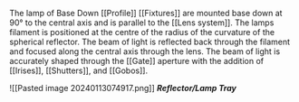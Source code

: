 The lamp of Base Down [[Profile]] [[Fixtures]] are mounted base down at 90° to the central axis and is parallel to the [[Lens system]]. The lamps filament is positioned at the centre of the radius of the curvature of the spherical reflector. The beam of light is reflected back through the filament and focused along the central axis through the lens. The beam of light is accurately shaped through the [[Gate]] aperture with the addition of [[Irises]], [[Shutters]], and [[Gobos]]. 

![[Pasted image 20240113074917.png]]
***Reflector/Lamp Tray***

